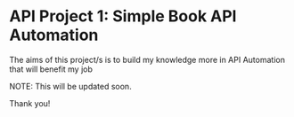# API Project 1: Simple Book API Automation

The aims of this project/s is to build my knowledge more in API Automation that will benefit my job

NOTE: This will be updated soon.

Thank you!